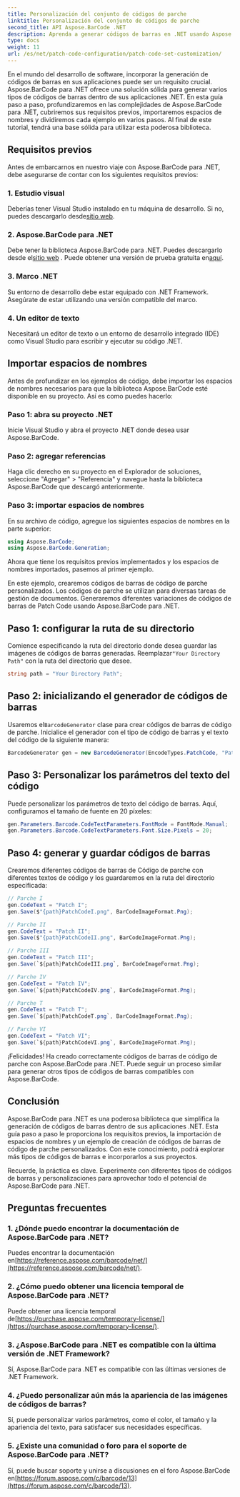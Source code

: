 ```yaml
---
title: Personalización del conjunto de códigos de parche
linktitle: Personalización del conjunto de códigos de parche
second_title: API Aspose.BarCode .NET
description: Aprenda a generar códigos de barras en .NET usando Aspose.BarCode. Personalice e integre códigos de barras en sus aplicaciones sin esfuerzo.
type: docs
weight: 11
url: /es/net/patch-code-configuration/patch-code-set-customization/
---
```


En el mundo del desarrollo de software, incorporar la generación de códigos de barras en sus aplicaciones puede ser un requisito crucial. Aspose.BarCode para .NET ofrece una solución sólida para generar varios tipos de códigos de barras dentro de sus aplicaciones .NET. En esta guía paso a paso, profundizaremos en las complejidades de Aspose.BarCode para .NET, cubriremos sus requisitos previos, importaremos espacios de nombres y dividiremos cada ejemplo en varios pasos. Al final de este tutorial, tendrá una base sólida para utilizar esta poderosa biblioteca.

## Requisitos previos

Antes de embarcarnos en nuestro viaje con Aspose.BarCode para .NET, debe asegurarse de contar con los siguientes requisitos previos:

### 1. Estudio visual
 Deberías tener Visual Studio instalado en tu máquina de desarrollo. Si no, puedes descargarlo desde[sitio web](https://visualstudio.microsoft.com/).

### 2. Aspose.BarCode para .NET
 Debe tener la biblioteca Aspose.BarCode para .NET. Puedes descargarlo desde el[sitio web](https://releases.aspose.com/barcode/net/) . Puede obtener una versión de prueba gratuita en[aquí](https://releases.aspose.com/).

### 3. Marco .NET
Su entorno de desarrollo debe estar equipado con .NET Framework. Asegúrate de estar utilizando una versión compatible del marco.

### 4. Un editor de texto
Necesitará un editor de texto o un entorno de desarrollo integrado (IDE) como Visual Studio para escribir y ejecutar su código .NET.

## Importar espacios de nombres

Antes de profundizar en los ejemplos de código, debe importar los espacios de nombres necesarios para que la biblioteca Aspose.BarCode esté disponible en su proyecto. Así es como puedes hacerlo:

### Paso 1: abra su proyecto .NET
Inicie Visual Studio y abra el proyecto .NET donde desea usar Aspose.BarCode.

### Paso 2: agregar referencias
Haga clic derecho en su proyecto en el Explorador de soluciones, seleccione "Agregar" > "Referencia" y navegue hasta la biblioteca Aspose.BarCode que descargó anteriormente.

### Paso 3: importar espacios de nombres
En su archivo de código, agregue los siguientes espacios de nombres en la parte superior:

```csharp
using Aspose.BarCode;
using Aspose.BarCode.Generation;
```

Ahora que tiene los requisitos previos implementados y los espacios de nombres importados, pasemos al primer ejemplo.

En este ejemplo, crearemos códigos de barras de código de parche personalizados. Los códigos de parche se utilizan para diversas tareas de gestión de documentos. Generaremos diferentes variaciones de códigos de barras de Patch Code usando Aspose.BarCode para .NET.

## Paso 1: configurar la ruta de su directorio

 Comience especificando la ruta del directorio donde desea guardar las imágenes de códigos de barras generadas. Reemplazar`"Your Directory Path"` con la ruta del directorio que desee.

```csharp
string path = "Your Directory Path";
```

## Paso 2: inicializando el generador de códigos de barras

 Usaremos el`BarcodeGenerator` clase para crear códigos de barras de código de parche. Inicialice el generador con el tipo de código de barras y el texto del código de la siguiente manera:

```csharp
BarcodeGenerator gen = new BarcodeGenerator(EncodeTypes.PatchCode, "Patch I");
```

## Paso 3: Personalizar los parámetros del texto del código

Puede personalizar los parámetros de texto del código de barras. Aquí, configuramos el tamaño de fuente en 20 píxeles:

```csharp
gen.Parameters.Barcode.CodeTextParameters.FontMode = FontMode.Manual;
gen.Parameters.Barcode.CodeTextParameters.Font.Size.Pixels = 20;
```

## Paso 4: generar y guardar códigos de barras

Crearemos diferentes códigos de barras de Código de parche con diferentes textos de código y los guardaremos en la ruta del directorio especificada:

```csharp
// Parche I
gen.CodeText = "Patch I";
gen.Save($"{path}PatchCodeI.png", BarCodeImageFormat.Png);

// Parche II
gen.CodeText = "Patch II";
gen.Save($"{path}PatchCodeII.png", BarCodeImageFormat.Png);

// Parche III
gen.CodeText = "Patch III";
gen.Save(`${path}PatchCodeIII.png`, BarCodeImageFormat.Png);

// Parche IV
gen.CodeText = "Patch IV";
gen.Save(`${path}PatchCodeIV.png`, BarCodeImageFormat.Png);

// Parche T
gen.CodeText = "Patch T";
gen.Save(`${path}PatchCodeT.png`, BarCodeImageFormat.Png);

// Parche VI
gen.CodeText = "Patch VI";
gen.Save(`${path}PatchCodeVI.png`, BarCodeImageFormat.Png);
```

¡Felicidades! Ha creado correctamente códigos de barras de código de parche con Aspose.BarCode para .NET. Puede seguir un proceso similar para generar otros tipos de códigos de barras compatibles con Aspose.BarCode.

## Conclusión

Aspose.BarCode para .NET es una poderosa biblioteca que simplifica la generación de códigos de barras dentro de sus aplicaciones .NET. Esta guía paso a paso le proporciona los requisitos previos, la importación de espacios de nombres y un ejemplo de creación de códigos de barras de código de parche personalizados. Con este conocimiento, podrá explorar más tipos de códigos de barras e incorporarlos a sus proyectos.

Recuerde, la práctica es clave. Experimente con diferentes tipos de códigos de barras y personalizaciones para aprovechar todo el potencial de Aspose.BarCode para .NET.

## Preguntas frecuentes

### 1. ¿Dónde puedo encontrar la documentación de Aspose.BarCode para .NET?
 Puedes encontrar la documentación en[https://reference.aspose.com/barcode/net/](https://reference.aspose.com/barcode/net/).

### 2. ¿Cómo puedo obtener una licencia temporal de Aspose.BarCode para .NET?
 Puede obtener una licencia temporal de[https://purchase.aspose.com/temporary-license/](https://purchase.aspose.com/temporary-license/).

### 3. ¿Aspose.BarCode para .NET es compatible con la última versión de .NET Framework?
Sí, Aspose.BarCode para .NET es compatible con las últimas versiones de .NET Framework.

### 4. ¿Puedo personalizar aún más la apariencia de las imágenes de códigos de barras?
Sí, puede personalizar varios parámetros, como el color, el tamaño y la apariencia del texto, para satisfacer sus necesidades específicas.

### 5. ¿Existe una comunidad o foro para el soporte de Aspose.BarCode para .NET?
 Sí, puede buscar soporte y unirse a discusiones en el foro Aspose.BarCode en[https://forum.aspose.com/c/barcode/13](https://forum.aspose.com/c/barcode/13).